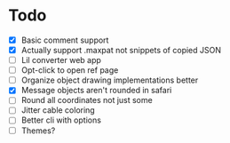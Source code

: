 
# Todo

- [x] Basic comment support
- [x] Actually support .maxpat not snippets of copied JSON
- [ ] Lil converter web app
- [ ] Opt-click to open ref page
- [ ] Organize object drawing implementations better
- [x] Message objects aren't rounded in safari
- [ ] Round all coordinates not just some
- [ ] Jitter cable coloring
- [ ] Better cli with options
- [ ] Themes? 